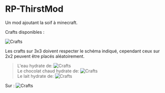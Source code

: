 # RP-ThirstMod
Un mod ajoutant la soif à minecraft.

Crafts disponibles :

![Crafts](http://dl.mathieubroillet.ch/images/rpcore/Crafts.png)

Les crafts sur 3x3 doivent respecter le schéma indiqué, cependant ceux sur 2x2 peuvent être placés aléatoirement.

> L'eau hydrate de: ![Crafts](http://dl.mathieubroillet.ch/images/rpcore/Thirst/7.png)<br/>
> Le chocolat chaud hydrate de: ![Crafts](http://dl.mathieubroillet.ch/images/rpcore/Thirst/7.png)<br/>
> Le lait hydrate de: ![Crafts](http://dl.mathieubroillet.ch/images/rpcore/Thirst/5.png)

Sur : ![Crafts](http://dl.mathieubroillet.ch/images/rpcore/Thirst/20.png)
